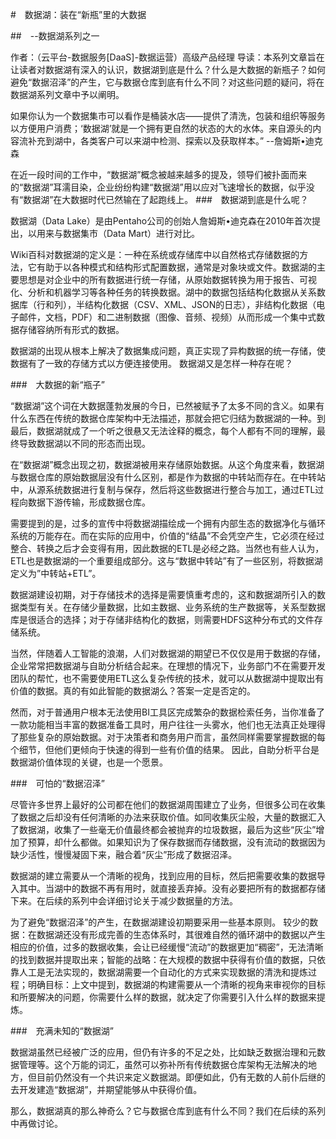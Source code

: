 #　数据湖：装在“新瓶”里的大数据

##　--数据湖系列之一

作者：（云平台-数据服务[DaaS]-数据运营）高级产品经理
导读：本系列文章旨在让读者对数据湖有深入的认识，数据湖到底是什么？什么是大数据的新瓶子？如何避免“数据沼泽”的产生，它与数据仓库到底有什么不同？对这些问题的疑问，将在数据湖系列文章中予以阐明。

如果你认为一个数据集市可以看作是桶装水店——提供了清洗，包装和组织等服务以方便用户消费；‘数据湖’就是一个拥有更自然的状态的大的水体。来自源头的内容流补充到湖中，各类客户可以来湖中检测、探索以及获取样本。”
--詹姆斯•迪克森

在近一段时间的工作中，“数据湖”概念被越来越多的提及，领导们被扑面而来的“数据湖”耳濡目染，企业纷纷构建“数据湖”用以应对飞速增长的数据，似乎没有“数据湖”在大数据时代已然输在了起跑线上。
###　数据湖到底是什么呢？

数据湖（Data Lake）是由Pentaho公司的创始人詹姆斯•迪克森在2010年首次提出，以用来与数据集市（Data Mart）进行对比。
   
Wiki百科对数据湖的定义是：一种在系统或存储库中以自然格式存储数据的方法，它有助于以各种模式和结构形式配置数据，通常是对象块或文件。数据湖的主要思想是对企业中的所有数据进行统一存储，从原始数据转换为用于报告、可视化、分析和机器学习等各种任务的转换数据。湖中的数据包括结构化数据从关系数据库（行和列），半结构化数据（CSV、XML、JSON的日志），非结构化数据（电子邮件，文档，PDF）和二进制数据（图像、音频、视频）从而形成一个集中式数据存储容纳所有形式的数据。

数据湖的出现从根本上解决了数据集成问题，真正实现了异构数据的统一存储，使数据有了一致的存储方式以方便连接使用。
数据湖又是怎样一种存在呢？

###　大数据的新“瓶子”

“数据湖”这个词在大数据蓬勃发展的今日，已然被赋予了太多不同的含义。如果有什么东西在传统的数据仓库架构中无法描述，那就会把它归结为数据湖的一种。到最后，数据湖就成了一个听之很悬又无法诠释的概念，每个人都有不同的理解，最终导致数据湖以不同的形态而出现。

在“数据湖”概念出现之初，数据湖被用来存储原始数据。从这个角度来看，数据湖与数据仓库的原始数据层没有什么区别，都是作为数据的中转站而存在。在中转站中，从源系统数据进行复制与保存，然后将这些数据进行整合与加工，通过ETL过程向数据下游传输，形成数据仓库。

需要提到的是，过多的宣传中将数据湖描绘成一个拥有内部生态的数据净化与循环系统的万能存在。而在实际的应用中，价值的“结晶”不会凭空产生，它必须在经过整合、转换之后才会变得有用，因此数据的ETL是必经之路。当然也有些人认为，ETL也是数据湖的一个重要组成部分。这与“数据中转站”有了一些区别，将数据湖定义为”中转站+ETL”。

数据湖建设初期，对于存储技术的选择是需要慎重考虑的，这和数据湖所引入的数据类型有关。在存储少量数据，比如主数据、业务系统的生产数据等，关系型数据库是很适合的选择；对于存储非结构化的数据，则需要HDFS这种分布式的文件存储系统。

当然，伴随着人工智能的浪潮，人们对数据湖的期望已不仅仅是用于数据的存储，企业常常把数据湖与自助分析结合起来。在理想的情况下，业务部门不在需要开发团队的帮忙，也不需要使用ETL这么复杂传统的技术，就可以从数据湖中提取出有价值的数据。真的有如此智能的数据湖么？答案一定是否定的。

然而，对于普通用户根本无法使用BI工具区完成繁杂的数据检索任务，当你准备了一款功能相当丰富的数据准备工具时，用户往往一头雾水，他们也无法真正处理得了那些复杂的原始数据。对于决策者和商务用户而言，虽然同样需要掌握数据的每个细节，但他们更倾向于快速的得到一些有价值的结果。
因此，自助分析平台是数据湖价值体现的关键，也是一个愿景。

###　可怕的“数据沼泽”

尽管许多世界上最好的公司都在他们的数据湖周围建立了业务，但很多公司在收集了数据之后却没有任何清晰的办法来获取价值。如同收集灰尘般，大量的数据汇入了数据湖，收集了一些毫无价值最终都会被抛弃的垃圾数据，最后为这些“灰尘”增加了预算，却什么都做。如果知识为了保存数据而存储数据，没有流动的数据因为缺少活性，慢慢凝固下来，融合着“灰尘”形成了数据沼泽。

数据湖的建立需要从一个清晰的视角，找到应用的目标，然后把需要收集的数据导入其中。当湖中的数据不再有用时，就直接丢弃掉。没有必要把所有的数据都存储下来。在后续的系列中会详细讨论关于减少数据量的方法。

为了避免“数据沼泽”的产生，在数据湖建设初期要采用一些基本原则。
较少的数据：在数据湖还没有形成完善的生态体系时，其很难自然的循环湖中的数据以产生相应的价值，过多的数据收集，会让已经缓慢“流动”的数据更加“稠密”，无法清晰的找到数据并提取出来；智能的战略：在大规模的数据中获得有价值的数据，只依靠人工是无法实现的，数据湖需要一个自动化的方式来实现数据的清洗和提炼过程；明确目标：上文中提到，数据湖的构建需要从一个清晰的视角来审视你的目标和所要解决的问题，你需要什么样的数据，就决定了你需要引入什么样的数据来提炼。

###　充满未知的“数据湖”

数据湖虽然已经被广泛的应用，但仍有许多的不足之处，比如缺乏数据治理和元数据管理等。这个万能的词汇，虽然可以弥补所有传统数据仓库架构无法解决的地方，但目前仍然没有一个共识来定义数据湖。即便如此，仍有无数的人前仆后继的去开发建造“数据湖”，并期望能够从中获得价值。
   
那么，数据湖真的那么神奇么？它与数据仓库到底有什么不同？我们在后续的系列中再做讨论。
